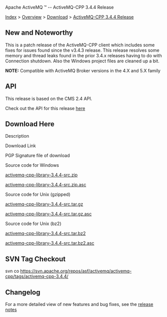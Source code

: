 Apache ActiveMQ ™ -- ActiveMQ-CPP 3.4.4 Release 

[Index](index.html) > [Overview](overview.md) > [Download](OverviewOverview/Overview/download.md) > [ActiveMQ-CPP 3.4.4 Release](Index/Overview/DownloadIndex/Overview/Download/Index/Overview/Download/activemq-cpp-344-release.md)

New and Noteworthy
------------------

This is a patch release of the ActiveMQ-CPP client which includes some fixes for issues found since the v3.4.3 release. This release resolves some memory and thread leaks found in the prior 3.4.x releases having to do with Connection shutdown. Also the Windows project files are cleaned up a bit.

  

**NOTE:** Compatible with ActiveMQ Broker versions in the 4.X and 5.X family

API
---

This release is based on the CMS 2.4 API.

Check out the API for this release [here](http://activemq.apache.org/cms/api_docs/activemqcpp-3.4.0/html)

Download Here
-------------

Description

Download Link

PGP Signature file of download

Source code for Windows

[activemq-cpp-library-3.4.4-src.zip](http://www.apache.org/dyn/closer.cgi/activemq/activemq-cpp/source/activemq-cpp-library-3.4.4-src.zip)

[activemq-cpp-library-3.4.4-src.zip.asc](http://www.apache.org/dist/activemq/activemq-cpp/source/activemq-cpp-library-3.4.4-src.zip.asc)

Source code for Unix (gzipped)

[activemq-cpp-library-3.4.4-src.tar.gz](http://www.apache.org/dyn/closer.cgi/activemq/activemq-cpp/source/activemq-cpp-library-3.4.4-src.tar.gz)

[activemq-cpp-library-3.4.4-src.tar.gz.asc](http://www.apache.org/dist/activemq/activemq-cpp/source/activemq-cpp-library-3.4.4-src.tar.gz.asc)

Source code for Unix (bz2)

[activemq-cpp-library-3.4.4-src.tar.bz2](http://www.apache.org/dyn/closer.cgi/activemq/activemq-cpp/source/activemq-cpp-library-3.4.4-src.tar.bz2)

[activemq-cpp-library-3.4.4-src.tar.bz2.asc](http://www.apache.org/dist/activemq/activemq-cpp/source/activemq-cpp-library-3.4.4-src.tar.bz2.asc)

SVN Tag Checkout
----------------

svn co https://svn.apache.org/repos/asf/activemq/activemq-cpp/tags/activemq-cpp-3.4.4/

Changelog
---------

For a more detailed view of new features and bug fixes, see the [release notes](https://issues.apache.org/jira/secure/ReleaseNote.jspa?projectId=12311207&styleName=Html&version=12321703)

